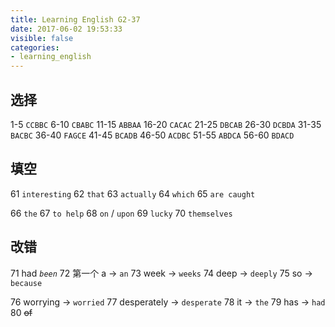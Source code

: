 ```yaml
---
title: Learning English G2-37
date: 2017-06-02 19:53:33
visible: false
categories:
- learning_english
---
```


## 选择

1-5 `CCBBC`      6-10 `CBABC`     11-15 `ABBAA`
16-20 `CACAC`    21-25 `DBCAB`    26-30 `DCBDA`
31-35 `BACBC`    36-40 `FAGCE`    41-45 `BCADB`
46-50 `ACDBC`    51-55 `ABDCA`    56-60 `BDACD`
<!-- more -->

## 填空

61 `interesting`
62 `that`
63 `actually`
64 `which`
65 `are caught`

66 `the`
67 `to help`
68 `on` / `upon`
69 `lucky`
70 `themselves`

## 改错

71 had *`been`*
72 第一个 a -> `an`
73 week -> `weeks`
74 deep -> `deeply`
75 so -> `because`

76 worrying -> `worried`
77 desperately -> `desperate`
78 it -> `the`
79 has -> `had`
80 ~~of~~
